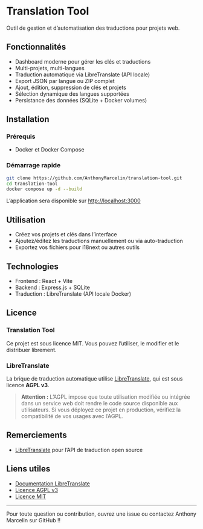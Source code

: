 # Translation Tool

Outil de gestion et d’automatisation des traductions pour projets web.

## Fonctionnalités

- Dashboard moderne pour gérer les clés et traductions
- Multi-projets, multi-langues
- Traduction automatique via LibreTranslate (API locale)
- Export JSON par langue ou ZIP complet
- Ajout, édition, suppression de clés et projets
- Sélection dynamique des langues supportées
- Persistance des données (SQLite + Docker volumes)

## Installation

### Prérequis

- Docker et Docker Compose

### Démarrage rapide

```sh
git clone https://github.com/AnthonyMarcelin/translation-tool.git
cd translation-tool
docker compose up -d --build
```

L’application sera disponible sur [http://localhost:3000](http://localhost:3000)

## Utilisation

- Créez vos projets et clés dans l’interface
- Ajoutez/éditez les traductions manuellement ou via auto-traduction
- Exportez vos fichiers pour i18next ou autres outils

## Technologies

- Frontend : React + Vite
- Backend : Express.js + SQLite
- Traduction : LibreTranslate (API locale Docker)

## Licence

### Translation Tool

Ce projet est sous licence MIT. Vous pouvez l’utiliser, le modifier et le distribuer librement.

### LibreTranslate

La brique de traduction automatique utilise [LibreTranslate](https://github.com/LibreTranslate/LibreTranslate), qui est sous licence **AGPL v3**.

> **Attention :** L’AGPL impose que toute utilisation modifiée ou intégrée dans un service web doit rendre le code source disponible aux utilisateurs. Si vous déployez ce projet en production, vérifiez la compatibilité de vos usages avec l’AGPL.

## Remerciements

- [LibreTranslate](https://libretranslate.com/) pour l’API de traduction open source

## Liens utiles

- [Documentation LibreTranslate](https://github.com/LibreTranslate/LibreTranslate)
- [Licence AGPL v3](https://www.gnu.org/licenses/agpl-3.0.html)
- [Licence MIT](https://opensource.org/licenses/MIT)

---

Pour toute question ou contribution, ouvrez une issue ou contactez Anthony Marcelin sur GitHub !!
